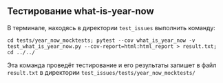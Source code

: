 ## Тестирование what-is-year-now

В терминале, находясь в директории ```test_issues``` выполнить команду:
```
cd tests/year_now_mocktests; pytest --cov what_is_year_now -v test_what_is_year_now.py --cov-report=html:html_report > result.txt; cd ../../
```
Эта команда проведёт тестирование и его результаты запишет в файл ```result.txt``` в директории ```test_issues/tests/year_now_mocktests/```
